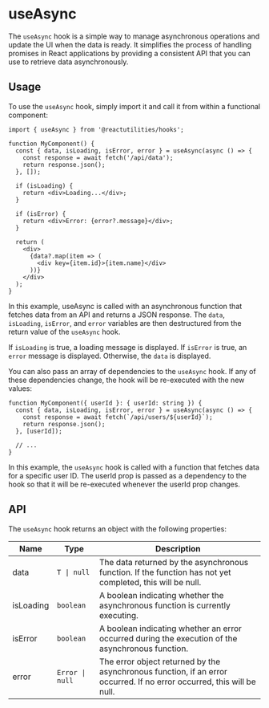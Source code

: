 # useAsync

The `useAsync` hook is a simple way to manage asynchronous operations and update the UI when the data is ready. It simplifies the process of handling promises in React applications by providing a consistent API that you can use to retrieve data asynchronously.


## Usage

To use the `useAsync` hook, simply import it and call it from within a functional component:

```tsx
import { useAsync } from '@reactutilities/hooks';

function MyComponent() {
  const { data, isLoading, isError, error } = useAsync(async () => {
    const response = await fetch('/api/data');
    return response.json();
  }, []);

  if (isLoading) {
    return <div>Loading...</div>;
  }

  if (isError) {
    return <div>Error: {error?.message}</div>;
  }

  return (
    <div>
      {data?.map(item => (
        <div key={item.id}>{item.name}</div>
      ))}
    </div>
  );
}
```

In this example, useAsync is called with an asynchronous function that fetches data from an API and returns a JSON response. The `data`, `isLoading`, `isError`, and `error` variables are then destructured from the return value of the `useAsync` hook.

If `isLoading` is true, a loading message is displayed. If `isError` is true, an `error` message is displayed. Otherwise, the `data` is displayed.

You can also pass an array of dependencies to the `useAsync` hook. If any of these dependencies change, the hook will be re-executed with the new values:

```tsx
function MyComponent({ userId }: { userId: string }) {
  const { data, isLoading, isError, error } = useAsync(async () => {
    const response = await fetch(`/api/users/${userId}`);
    return response.json();
  }, [userId]);

  // ...
}
```

In this example, the `useAsync` hook is called with a function that fetches data for a specific user ID. The userId prop is passed as a dependency to the hook so that it will be re-executed whenever the userId prop changes.


## API

The `useAsync` hook returns an object with the following properties:

|Name|Type|Description|
|---|---|---|
|data|`T \| null`|The data returned by the asynchronous function. If the function has not yet completed, this will be null.|
|isLoading|`boolean`|A boolean indicating whether the asynchronous function is currently executing.|
|isError|`boolean`|A boolean indicating whether an error occurred during the execution of the asynchronous function.|
|error|`Error \| null`|The error object returned by the asynchronous function, if an error occurred. If no error occurred, this will be null.|